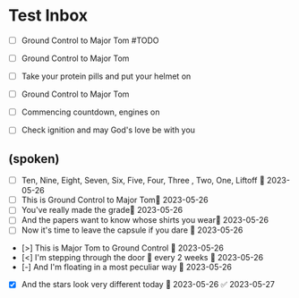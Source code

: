 # Test Inbox

- [ ] Ground Control to Major Tom #TODO
- [ ] Ground Control to Major Tom
- [ ] Take your protein pills and put your helmet on

- [ ] Ground Control to Major Tom
- [ ] Commencing countdown, engines on
- [ ] Check ignition and may God's love be with you

## (spoken)

- [ ] Ten, Nine, Eight, Seven, Six, Five, Four, Three , Two, One, Liftoff 📅 2023-05-26
- [ ] This is Ground Control to Major Tom📅 2023-05-26
- [ ] You've really made the grade📅 2023-05-26
- [ ] And the papers want to know whose shirts you wear📅 2023-05-26
- [ ] Now it's time to leave the capsule if you dare  📅 2023-05-26
- [>] This is Major Tom to Ground Control  📅 2023-05-26
- [<] I'm stepping through the door 🔁 every 2 weeks 📅 2023-05-26
- [-] And I'm floating in a most peculiar way  📅 2023-05-26
- [x] And the stars look very different today 📅 2023-05-26 ✅ 2023-05-27

```tasks
```
